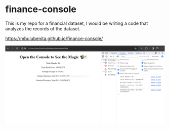 # finance-console
This is my repo for a financial dataset, I would be writing a code that analyzes the records of the dataset. 

https://mbulubenita.github.io/finance-console/

<img src="Solution Screenshot.PNG" width="600px">

